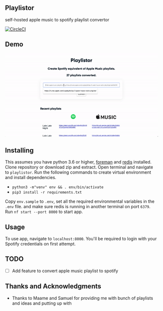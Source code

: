 ## Playlistor
self-hosted apple music to spotify playlist convertor

[![CircleCI](https://circleci.com/gh/akornor/playlistor/tree/master.svg?style=svg)](https://circleci.com/gh/akornor/playlistor/tree/master)

## Demo
![Demo](demo.gif)

## Installing
This assumes you have python 3.6 or higher, [foreman](https://www.npmjs.com/package/foreman) and [redis](https://redis.io/topics/quickstart) installed.
Clone repository or download zip and extract. Open terminal and navigate to `playlistor`. Run the following commands to create virtual environment and install dependencies.

* `python3 -m"venv" env && . env/bin/activate`
* `pip3 install -r requirements.txt`

Copy `env.sample` to `.env`, set all the required environmental variables in the `.env` file. and make sure redis is running in another terminal on port `6379`.
Run `nf start --port 8000` to start app.


## Usage
To use app, navigate to `localhost:8000`. You'll be required to login with your Spotify credentials on first attempt.

## TODO
- [ ] Add feature to convert apple music playlist to spotify

## Thanks and Acknowledgments
- Thanks to Maame and Samuel for providing me with bunch of playlists and ideas and putting up with 

